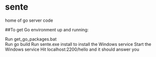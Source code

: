sente
=====

home of go server code

##To get Go environment up and running:  

Run get_go_packages.bat  
Run go build
Run sente.exe install to install the Windows service
Start the Windows service
Hit localhost:2200/hello and it should answer you
